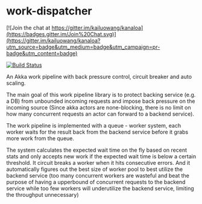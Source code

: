 # work-dispatcher

[![Join the chat at https://gitter.im/kailuowang/kanaloa](https://badges.gitter.im/Join%20Chat.svg)](https://gitter.im/kailuowang/kanaloa?utm_source=badge&utm_medium=badge&utm_campaign=pr-badge&utm_content=badge)

[![Build Status](https://travis-ci.org/iheartradio/kanaloa.svg)](https://travis-ci.org/iheartradio/kanaloa)

An Akka work pipeline with back pressure control, circuit breaker and auto scaling. 

The main goal of this work pipeline library is to protect backing service (e.g. a DB) from unbounded incoming requests and impose back pressure on the incoming source (Since akka actors are none-blocking, there is no limit on how many concurrent requests an actor can forward to a backend service). 

The work pipeline is implemented with a queue - worker system, each worker waits for the result back from the backend service before it grabs more work from the queue. 

The system calculates the expected wait time on the fly based on recent stats and only accepts new work if the expected wait time is below a certain threshold. It circuit breaks a worker when it hits consecutive errors. And it automatically figures out the best size of worker pool to best utilize the backend service (too many concurrent workers are wasteful and beat the purpose of having a upperbound of concurrent requests to the backend service while too few workers will underutilize the backend service, limiting the throughput unnecessary)
